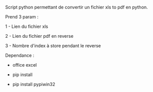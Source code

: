 Script python permettant de convertir un fichier xls to pdf en python.

Prend 3 param :


1 - Lien du fichier xls


2 - Lien du fichier pdf en reverse


3 - Nombre d'index à store pendant le reverse



Dependance :


- office excel


- pip install


- pip install pypiwin32 


